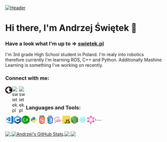 
[![Header](https://raw.githubusercontent.com/AndrzejSwietek2001/AndrzejSwietek2001/master/readme_header.png "Header")][website]



# Hi there, I'm Andrzej Świętek 👋

### Have a look what I'm up to => [swietek.pl][website]
I'm 3rd grade High School student in Poland. I'm realy into robotics therefore currently I'm learning ROS, C++ and Python. Additionally Mashine Learning is something I've working on recently. 

<!--
**AndrzejSwietek2001/AndrzejSwietek2001** is a ✨ _special_ ✨ repository because its `README.md` (this file) appears on your GitHub profile.

Here are some ideas to get you started:

- 🔭 I’m currently working on ... Studying
- 🌱 I’m currently learning ... ROS, Tensorflow
- 👯 I’m looking to collaborate on ...
- 🤔 I’m looking for help with ...
- 💬 Ask me about ... Anything I know answer for
- 📫 How to reach me: ...
- 😄 Pronouns: ...
- ⚡ Fun fact: I like playing piano.
-->


### Connect with me:

[<img align="left" alt="swietek.pl" width="22px" src="https://raw.githubusercontent.com/iconic/open-iconic/master/svg/globe.svg" />][website]
[<img align="left" alt="swietek.pl" width="22px" src="https://cdn.jsdelivr.net/npm/simple-icons@3.4.0/icons/facebook.svg" />][facebook]
[<img align="left" alt="swietek.pl" width="22px" src="https://cdn.jsdelivr.net/npm/simple-icons@3.4.0/icons/instagram.svg" />][instagram]



<br>
<br>


### Languages and Tools:


<img align="left" alt="Visual Studio Code" width="26px" src="https://raw.githubusercontent.com/github/explore/80688e429a7d4ef2fca1e82350fe8e3517d3494d/topics/visual-studio-code/visual-studio-code.png" />
<img align="left" alt="Cpp" width="26px" src="https://raw.githubusercontent.com/github/explore/80688e429a7d4ef2fca1e82350fe8e3517d3494d/topics/cpp/cpp.png" />
<img align="left" alt="Csharp" width="26px" src="https://raw.githubusercontent.com/github/explore/80688e429a7d4ef2fca1e82350fe8e3517d3494d/topics/csharp/csharp.png" />
<img align="left" alt="Python" width="26px" src="https://raw.githubusercontent.com/github/explore/80688e429a7d4ef2fca1e82350fe8e3517d3494d/topics/python/python.png" />


<img align="left" alt="HTML5" width="26px" src="https://raw.githubusercontent.com/github/explore/80688e429a7d4ef2fca1e82350fe8e3517d3494d/topics/html/html.png" />
<img align="left" alt="CSS3" width="26px" src="https://raw.githubusercontent.com/github/explore/80688e429a7d4ef2fca1e82350fe8e3517d3494d/topics/css/css.png" />
<img align="left" alt="Sass" width="26px" src="https://raw.githubusercontent.com/github/explore/80688e429a7d4ef2fca1e82350fe8e3517d3494d/topics/sass/sass.png" />



<img align="left" alt="JavaScript" width="26px" src="https://raw.githubusercontent.com/github/explore/80688e429a7d4ef2fca1e82350fe8e3517d3494d/topics/javascript/javascript.png" />
<img align="left" alt="Node.js" width="26px" src="https://raw.githubusercontent.com/github/explore/80688e429a7d4ef2fca1e82350fe8e3517d3494d/topics/nodejs/nodejs.png" />
<img align="left" alt="React" width="26px" src="https://raw.githubusercontent.com/github/explore/80688e429a7d4ef2fca1e82350fe8e3517d3494d/topics/react/react.png" />
<img align="left" alt="GraphQL" width="26px" src="https://raw.githubusercontent.com/github/explore/80688e429a7d4ef2fca1e82350fe8e3517d3494d/topics/graphql/graphql.png" />
<img align="left" alt="MongoDB" width="26px" src="https://raw.githubusercontent.com/github/explore/80688e429a7d4ef2fca1e82350fe8e3517d3494d/topics/mongodb/mongodb.png" />

<br><br>



<a href="https://github.com/AndrzejSwietek2001/AndrzejSwietek2001">
  <img align="center" src="https://github-readme-stats.vercel.app/api/top-langs/?username=andrzejswietek2001&hide=html,css&title_color=ffffff&text_color=c9cacc&icon_color=2bbc8a&bg_color=1d1f21" />
</a>
<a href="https://github.com/AndrzejSwietek2001/AndrzejSwietek2001"">
  <img align="center" src="https://github-readme-stats.vercel.app/api?username=andrzejswietek2001&show_icons=true&line_height=27&count_private=true&title_color=ffffff&text_color=c9cacc&icon_color=2bbc8a&bg_color=1d1f21" alt="Andrzej's GitHub Stats" />
</a>

<a href="https://github.com/AndrzejSwietek2001/ZSLRobot">
  <img align="center" src="https://github-readme-stats.vercel.app/api/pin/?username=andrzejswietek2001&repo=ZSLRobot&title_color=ffffff&text_color=c9cacc&icon_color=2bbc8a&bg_color=1d1f21" />
</a>


<a href="https://github.com/AndrzejSwietek2001/TigerTrons222-2019">
  <img align="center" src="https://github-readme-stats.vercel.app/api/pin/?username=andrzejswietek2001&repo=TigerTrons222-2019&title_color=ffffff&text_color=c9cacc&icon_color=2bbc8a&bg_color=1d1f21" />




[website]: www.swietek.pl
[facebook]: https://www.facebook.com/profile.php?id=100004757865043
[instagram]: https://www.instagram.com/swietekandrzej/
